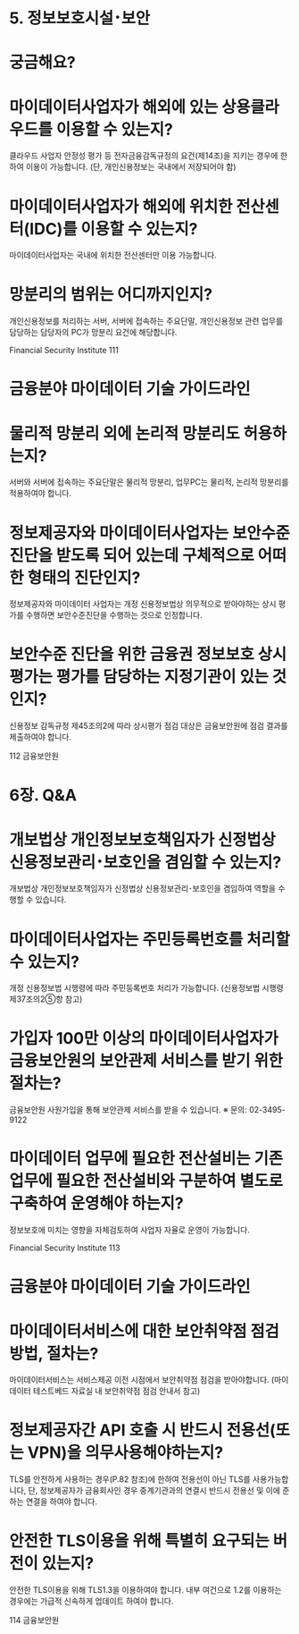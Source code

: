 # 5. 정보보호시설･보안

# 궁금해요?

# 마이데이터사업자가 해외에 있는 상용클라우드를 이용할 수 있는지?

클라우드 사업자 안정성 평가 등 전자금융감독규정의 요건(제14조)을 지키는 경우에 한하여 이용이 가능합니다. (단, 개인신용정보는 국내에서 저장되어야 함)

# 마이데이터사업자가 해외에 위치한 전산센터(IDC)를 이용할 수 있는지?

마이데이터사업자는 국내에 위치한 전산센터만 이용 가능합니다.

# 망분리의 범위는 어디까지인지?

개인신용정보를 처리하는 서버, 서버에 접속하는 주요단말, 개인신용정보 관련 업무를 담당하는 담당자의 PC가 망분리 요건에 해당합니다.

Financial Security Institute 111

# 금융분야 마이데이터 기술 가이드라인

# 물리적 망분리 외에 논리적 망분리도 허용하는지?

서버와 서버에 접속하는 주요단말은 물리적 망분리, 업무PC는 물리적, 논리적 망분리를 적용하여야 합니다.

# 정보제공자와 마이데이터사업자는 보안수준진단을 받도록 되어 있는데 구체적으로 어떠한 형태의 진단인지?

정보제공자와 마이데이터 사업자는 개정 신용정보법상 의무적으로 받아야하는 상시 평가를 수행하면 보안수준진단을 수행하는 것으로 인정합니다.

# 보안수준 진단을 위한 금융권 정보보호 상시평가는 평가를 담당하는 지정기관이 있는 것인지?

신용정보 감독규정 제45조의2에 따라 상시평가 점검 대상은 금융보안원에 점검 결과를 제출하여야 합니다.

112 금융보안원

# 6장. Q&A

# 개보법상 개인정보보호책임자가 신정법상 신용정보관리･보호인을 겸임할 수 있는지?

개보법상 개인정보보호책임자가 신정법상 신용정보관리･보호인을 겸임하여 역할을 수행할 수 있습니다.

# 마이데이터사업자는 주민등록번호를 처리할 수 있는지?

개정 신용정보법 시행령에 따라 주민등록번호 처리가 가능합니다. (신용정보법 시행령 제37조의2⑤항 참고)

# 가입자 100만 이상의 마이데이터사업자가 금융보안원의 보안관제 서비스를 받기 위한 절차는?

금융보안원 사원가입을 통해 보안관제 서비스를 받을 수 있습니다.
※ 문의: 02-3495-9122

# 마이데이터 업무에 필요한 전산설비는 기존 업무에 필요한 전산설비와 구분하여 별도로 구축하여 운영해야 하는지?

정보보호에 미치는 영향을 자체검토하여 사업자 자율로 운영이 가능합니다.

Financial Security Institute 113

# 금융분야 마이데이터 기술 가이드라인

# 마이데이터서비스에 대한 보안취약점 점검 방법, 절차는?

마이데이터서비스는 서비스제공 이전 시점에서 보안취약점 점검을 받아야합니다. (마이데이터 테스트베드 자료실 내 보안취약점 점검 안내서 참고)

# 정보제공자간 API 호출 시 반드시 전용선(또는 VPN)을 의무사용해야하는지?

TLS를 안전하게 사용하는 경우(P.82 참조)에 한하여 전용선이 아닌 TLS를 사용가능합니다, 단, 정보제공자가 금융회사인 경우 중계기관과의 연결시 반드시 전용선 및 이에 준하는 연결을 하여야 합니다.

# 안전한 TLS이용을 위해 특별히 요구되는 버전이 있는지?

안전한 TLS이용을 위해 TLS1.3을 이용하여야 합니다. 내부 여건으로 1.2를 이용하는 경우에는 가급적 신속하게 업데이트 하여야 합니다.

114 금융보안원

